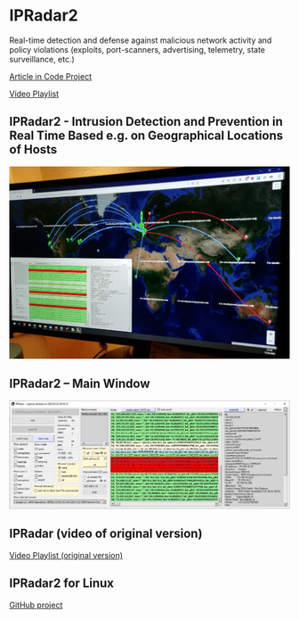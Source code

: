 # IPRadar2
Real-time detection and defense against malicious network activity and policy violations (exploits, port-scanners, advertising, telemetry, state surveillance, etc.)

[Article in Code Project](https://www.codeproject.com/Articles/5269206/IP-Radar-2 "IP Radar 2 Article in Code Project")

[Video Playlist](https://www.youtube.com/watch?v=NGNqWnDRBPk&list=PLX24fhcibpHXfTWYm8Vfhc4SB6sIGgtck "IP Radar 2 Demo Video")


## IPRadar2 - Intrusion Detection and Prevention in Real Time Based e.g. on Geographical Locations of Hosts

![plot](./img/app2.jpg)

## IPRadar2 – Main Window

![plot](./img/app1.jpg)

## IPRadar (video of original version)

[Video Playlist (original version)](https://www.youtube.com/watch?v=EBGdES2b-zE&list=PLX24fhcibpHUbVMLRvzB5kC9kmXOvMXq_ "IP Radar (video of original SW) Video Playlist")

## IPRadar2 for Linux

[GitHub project](https://github.com/ClarkFieseln/IPRadar2ForLinux "GitHub project")
